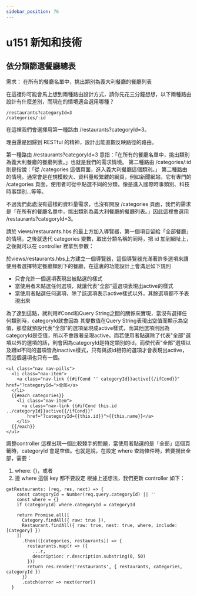 ```yaml
---
sidebar_position: 76
---
```


# u151 新知和技術


## 依分類篩選餐廳總表
需求： 在所有的餐廳名單中，挑出類別為義大利餐廳的餐廳列表

在這裡你可能會馬上想到兩種路由設計方式，請你先花三分鐘想想，以下兩種路由設計有什麼差別，而現在的情境適合選用哪種？
```
/restaurants?categoryId=3
/categories/:id
```


在這裡我們會選擇用第一種路由 /restaurants?categoryId=3。

理由還是回歸到 RESTful 的精神，設計出能直觀反映路徑的路由。

第一種路由 /restaurants?categoryId=3 意指：「在所有的餐廳名單中，挑出類別為義大利餐廳的餐廳列表。」也就是我們的需求情境。
第二種路由 /categories/:id 則是指說：「從 /categories 這個頁面，進入義大利餐廳這個類別。」
第二種路由的情境，通常會是在規模較大、資料量較繁雜的網頁，例如新聞網站，它有專門的 /categories 頁面，使用者可從中點選不同的分類，像是進入國際時事類別、科技時事類別...等等。

不過我們此處沒有這樣的資料量需求，也沒有開設 /categories 頁面，我們的需求是「在所有的餐廳名單中，挑出類別為義大利餐廳的餐廳列表。」因此這裡會選用 /restaurants?categoryId=3。



請於 views/restaurants.hbs 的最上方加入導覽器，第一個項目留給「全部餐廳」的情境，之後就迭代 categories 變數，取出分類名稱的同時，把 id 加到網址上，之後就可以在 controller 裡拿到參數：

於views/restaurants.hbs上方建立一個導覽器，這個導覽器充滿著許多選項來讓使用者選擇特定餐廳類別下的餐廳，在這裏的功能設計上會滿足如下規則
  - 只會允許一個選項表現岀被點選的樣式
  - 當使用者未點選任何選項，就讓代表"全部"這選項表現出active的樣式
  - 當使用者點選任何選項，除了該選項表示active樣式以外，其餘選項都不予表現出來


為了達到這點，就利用ifCond和Query String之間的關係來實現，當沒有選擇任何類別時，categoryId就會因為
其變數值在Query String表現出空值而顯示為空值，那麼就預設代表"全部"的選項呈現成active樣式，而其他選項則因為categoryId是空值，所以不會跟著呈現active。而若使用者點選除了代表"全部"選項以外的選項的話，則會因為categoryId是特定類別的id，而使代表"全部"選項以及跟id不同的選項皆為inactive樣式，只有與該id相符的選項才會表現出active，而這個選項也只有一個。
```
<ul class="nav nav-pills">
  <li class="nav-item">
    <a class="nav-link {{#ifCond '' categoryId}}active{{/ifCond}}" href="?categoryId=">全部</a>
  </li>
  {{#each categories}}
    <li class="nav-item">
      <a class="nav-link {{#ifCond this.id ../categoryId}}active{{/ifCond}}"
        href="?categoryId={{this.id}}">{{this.name}}</a>
    </li>
  {{/each}}
</ul>
```



調整controller
這裡出現一個比較棘手的問題，當使用者點選的是「全部」這個頁籤時，categoryId 會是空值。也就是說，在設定 where 查詢條件時，若要撈出全部，需要：

1. where: {}，或者
2. 連 where 這個 key 都不要設定
根據上述想法，我們更新 controller 如下：

```
getRestaurants: (req, res, next) => {
    const categoryId = Number(req.query.categoryId) || ''
    const where = {}
    if (categoryId) where.categoryId = categoryId

    return Promise.all([
      Category.findAll({ raw: true }),
      Restaurant.findAll({ raw: true, nest: true, where, include: [Category] })
    ])
      .then(([categories, restaurants]) => {
        restaurants.map(r => ({
          ...r,
          description: r.description.substring(0, 50)
        }))
        return res.render('restaurants', { restaurants, categories, categoryId })
      })
      .catch(error => next(error))
  }

```